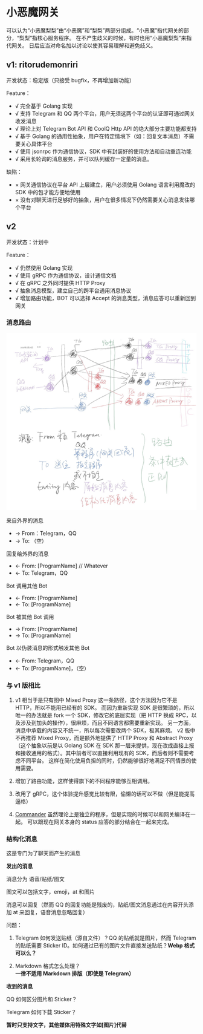 # 小恶魔网关

可以认为“小恶魔梨梨”由“小恶魔”和“梨梨”两部分组成。“小恶魔”指代网关的部分，“梨梨”指核心服务程序。
在不产生歧义的时候，有时也用“小恶魔梨梨”来指代网关。
日后应当对命名加以讨论以使其容易理解和避免歧义。

## v1: ritorudemonriri

开发状态：稳定版（只接受 bugfix，不再增加新功能）

Feature：

+ √ 完全基于 Golang 实现
+ √ 支持 Telegram 和 QQ 两个平台，用户无须这两个平台的认证即可通过网关收发消息
+ √ 理论上对 Telegram Bot API 和 CoolQ Http API 的绝大部分主要功能都支持
+ √ 基于 Golang 的通用性抽象，用户在特定情境下（如：回复文本消息）不需要关心具体平台
+ √ 使用 jsonrpc 作为通信协议，SDK 中有封装好的使用方法和自动重连功能
+ √ 采用长轮询的消息服务，并可以队列缓存一定量的消息。

缺陷：

+ × 网关通信协议在平台 API 上层建立，用户必须使用 Golang 语言利用魔改的 SDK 中的包才能方便地使用
+ × 没有对聊天进行足够好的抽象，用户在很多情况下仍然需要关心消息发往哪个平台

## v2

开发状态：计划中

Feature：

+ √ 仍然使用 Golang 实现
+ √ 使用 gRPC 作为通信协议，设计通信文档
+ √ 在 gRPC 之外同时提供 HTTP Proxy
+ √ 抽象消息模型，建立自己的跨平台通用消息协议
+ √ 增加路由功能，BOT 可以选择 Accept 的消息类型，消息应答可以重新回到网关

### 消息路由

[![设计示意图](/GatewayDesign.jpg)](https://projectriri.github.io/GatewayDesign.pdf)

来自外界的消息

- -> From：Telegram，QQ
- -> To: （空）

回复给外界的消息

- <- From: [ProgramName] // Whatever
- <- To: Telegram，QQ

Bot 调用其他 Bot

- <- From: [ProgramName]
- <- To: [ProgramName]

Bot 被其他 Bot 调用

- -> From: [ProgramName]
- -> To: [ProgramName]

Bot 以伪装消息的形式触发其他 Bot

- <- From: Telegram，QQ
- <- To: [ProgramName]，（空）

### 与 v1 版相比

1. v1 相当于是只有图中 Mixed Proxy 这一条路径，这个方法因为它不是 HTTP，所以不能用已经有的 SDK。
而因为重新实现 SDK 是很繁琐的，所以唯一的办法就是 fork 一个 SDK，修改它的底层实现（把 HTTP 换成 RPC，以及涉及到加头的操作），很麻烦，而且不同语言都需要重新实现。
另一方面，消息中承载的内容又不统一，所以每次需要改两个 SDK，极其麻烦。
v2 版中不再推荐 Mixed Proxy，而是额外地提供了 HTTP Proxy 和 Abstract Proxy（这个抽象以前是以 Golang SDK 在 SDK 那一层来提供，现在改成直接上报和接收通用的格式）。其中前者可以直接利用现有的 SDK，而后者则不需要考虑不同平台。
这样在简化使用负担的同时，仍然能够很好地满足不同情景的使用需要。

2. 增加了路由功能，这样使得旗下的不同程序能够互相调用。

3. 改用了 gRPC，这个体验提升感觉比较有限，偷懒的话可以不做（但是能提高逼格）

4. [Commander](/Commander) 虽然理论上是独立的程序，但是实现的时候可以和网关编译在一起。
可以跟现在网关本身的 status 应答的部分结合在一起来完成。

### 结构化消息

这是专门为了聊天而产生的消息

**发出的消息**

消息分为 语音/贴纸/图文

图文可以包括文字，emoji，at 和图片

消息可以回复（然而 QQ 的回复功能是残废的，贴纸/图文消息通过在内容开头添加 at 来回复，语音消息忽略回复）

问题：

1. Telegram 如何发送贴纸（源自文件）？QQ 的贴纸就是图片，然而 Telegram 的贴纸需要 Sticker ID。如何通过已有的图片文件直接发送贴纸？**Webp 格式可以么？**

2. Markdown 格式怎么处理？**一律不适用 Markdown 排版（即使是 Telegram）**

**收到的消息**

QQ 如何区分图片和 Sticker？

Telegram 如何下载 Sticker？

**暂时只支持文字，其他媒体用特殊文字如[图片]代替**
